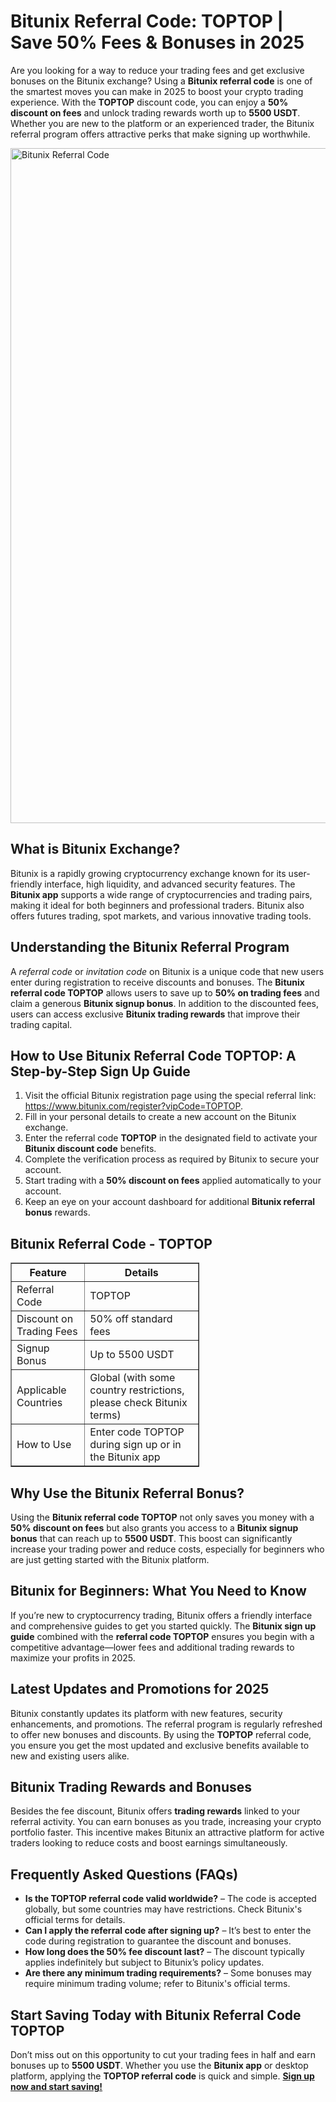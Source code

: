 <h1>Bitunix Referral Code: TOPTOP | Save 50% Fees & Bonuses in 2025</h1>

<p>Are you looking for a way to reduce your trading fees and get exclusive bonuses on the Bitunix exchange? Using a <strong>Bitunix referral code</strong> is one of the smartest moves you can make in 2025 to boost your crypto trading experience. With the <strong>TOPTOP</strong> discount code, you can enjoy a <strong>50% discount on fees</strong> and unlock trading rewards worth up to <strong>5500 USDT</strong>. Whether you are new to the platform or an experienced trader, the Bitunix referral program offers attractive perks that make signing up worthwhile.</p>

<img src="https://images.mirror-media.xyz/publication-images/gaH__suNxVgKDfg9bbFVG.png" alt="Bitunix Referral Code" width="1080">


<h2>What is Bitunix Exchange?</h2>
<p>Bitunix is a rapidly growing cryptocurrency exchange known for its user-friendly interface, high liquidity, and advanced security features. The <strong>Bitunix app</strong> supports a wide range of cryptocurrencies and trading pairs, making it ideal for both beginners and professional traders. Bitunix also offers futures trading, spot markets, and various innovative trading tools.</p>

<h2>Understanding the Bitunix Referral Program</h2>
<p>A <em>referral code</em> or <em>invitation code</em> on Bitunix is a unique code that new users enter during registration to receive discounts and bonuses. The <strong>Bitunix referral code TOPTOP</strong> allows users to save up to <strong>50% on trading fees</strong> and claim a generous <strong>Bitunix signup bonus</strong>. In addition to the discounted fees, users can access exclusive <strong>Bitunix trading rewards</strong> that improve their trading capital.</p>

<h2>How to Use Bitunix Referral Code TOPTOP: A Step-by-Step Sign Up Guide</h2>
<ol>
  <li>Visit the official Bitunix registration page using the special referral link: <a href="https://www.bitunix.com/register?vipCode=TOPTOP" target="_blank" rel="noopener noreferrer">https://www.bitunix.com/register?vipCode=TOPTOP</a>.</li>
  <li>Fill in your personal details to create a new account on the Bitunix exchange.</li>
  <li>Enter the referral code <strong>TOPTOP</strong> in the designated field to activate your <strong>Bitunix discount code</strong> benefits.</li>
  <li>Complete the verification process as required by Bitunix to secure your account.</li>
  <li>Start trading with a <strong>50% discount on fees</strong> applied automatically to your account.</li>
  <li>Keep an eye on your account dashboard for additional <strong>Bitunix referral bonus</strong> rewards.</li>
</ol>

<h2>Bitunix Referral Code - TOPTOP</h2>
<table border="1" cellpadding="8" cellspacing="0" style="border-collapse: collapse; width: 60%; max-width: 600px;">
  <thead>
    <tr>
      <th>Feature</th>
      <th>Details</th>
    </tr>
  </thead>
  <tbody>
    <tr>
      <td>Referral Code</td>
      <td>TOPTOP</td>
    </tr>
    <tr>
      <td>Discount on Trading Fees</td>
      <td>50% off standard fees</td>
    </tr>
    <tr>
      <td>Signup Bonus</td>
      <td>Up to 5500 USDT</td>
    </tr>
    <tr>
      <td>Applicable Countries</td>
      <td>Global (with some country restrictions, please check Bitunix terms)</td>
    </tr>
    <tr>
      <td>How to Use</td>
      <td>Enter code TOPTOP during sign up or in the Bitunix app</td>
    </tr>
  </tbody>
</table>

<h2>Why Use the Bitunix Referral Bonus?</h2>
<p>Using the <strong>Bitunix referral code TOPTOP</strong> not only saves you money with a <strong>50% discount on fees</strong> but also grants you access to a <strong>Bitunix signup bonus</strong> that can reach up to <strong>5500 USDT</strong>. This boost can significantly increase your trading power and reduce costs, especially for beginners who are just getting started with the Bitunix platform.</p>

<h2>Bitunix for Beginners: What You Need to Know</h2>
<p>If you’re new to cryptocurrency trading, Bitunix offers a friendly interface and comprehensive guides to get you started quickly. The <strong>Bitunix sign up guide</strong> combined with the <strong>referral code TOPTOP</strong> ensures you begin with a competitive advantage—lower fees and additional trading rewards to maximize your profits in 2025.</p>

<h2>Latest Updates and Promotions for 2025</h2>
<p>Bitunix constantly updates its platform with new features, security enhancements, and promotions. The referral program is regularly refreshed to offer new bonuses and discounts. By using the <strong>TOPTOP</strong> referral code, you ensure you get the most updated and exclusive benefits available to new and existing users alike.</p>

<h2>Bitunix Trading Rewards and Bonuses</h2>
<p>Besides the fee discount, Bitunix offers <strong>trading rewards</strong> linked to your referral activity. You can earn bonuses as you trade, increasing your crypto portfolio faster. This incentive makes Bitunix an attractive platform for active traders looking to reduce costs and boost earnings simultaneously.</p>

<h2>Frequently Asked Questions (FAQs)</h2>
<ul>
  <li><strong>Is the TOPTOP referral code valid worldwide?</strong> – The code is accepted globally, but some countries may have restrictions. Check Bitunix's official terms for details.</li>
  <li><strong>Can I apply the referral code after signing up?</strong> – It’s best to enter the code during registration to guarantee the discount and bonuses.</li>
  <li><strong>How long does the 50% fee discount last?</strong> – The discount typically applies indefinitely but subject to Bitunix’s policy updates.</li>
  <li><strong>Are there any minimum trading requirements?</strong> – Some bonuses may require minimum trading volume; refer to Bitunix's official terms.</li>
</ul>

<h2>Start Saving Today with Bitunix Referral Code TOPTOP</h2>
<p>Don’t miss out on this opportunity to cut your trading fees in half and earn bonuses up to <strong>5500 USDT</strong>. Whether you use the <strong>Bitunix app</strong> or desktop platform, applying the <strong>TOPTOP referral code</strong> is quick and simple. <a href="https://www.bitunix.com/register?vipCode=TOPTOP" target="_blank" rel="noopener noreferrer"><strong>Sign up now and start saving!</strong></a></p>

</body>
</html>
